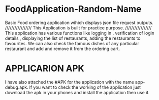 # FoodApplication-Random-Name
Basic Food ordering application wihich displays json file request outputs.
/////////////////  This Application is built for practice purpose. /////////////////
This application has various functions like logging in , verification of login details , displaying the list of restaurants, adding the restaurants to favourites.
We can also check the famous dishes of any particular restaurant and add and remove it from the ordering cart.

# APPLICARION APK
I have also attached the #APK for the application with the name app-debug.apk. If you want to check the working of the application just download the apk in your phones and install the application then use it.
